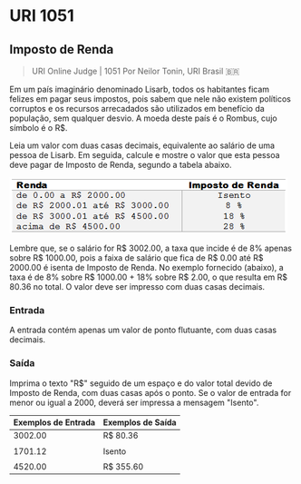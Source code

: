 # URI 1051

## Imposto de Renda

>URI Online Judge | 1051
>Por Neilor Tonin, URI Brasil :brazil:  

Em um país imaginário denominado Lisarb, todos os habitantes ficam felizes em pagar seus impostos, pois sabem que nele não existem políticos corruptos e os recursos arrecadados são utilizados em benefício da população, sem qualquer desvio. A moeda deste país é o Rombus, cujo símbolo é o R$.  

Leia um valor com duas casas decimais, equivalente ao salário de uma pessoa de Lisarb. Em seguida, calcule e mostre o valor que esta pessoa deve pagar de Imposto de Renda, segundo a tabela abaixo.  

![img](https://github.com/JefersonMelo/01-URI/blob/master/01-Iniciante/URI_1051/img/URI_1051.png)  

Lembre que, se o salário for R$ 3002.00, a taxa que incide é de 8% apenas sobre R$ 1000.00, pois a faixa de salário que fica de R$ 0.00 até R$ 2000.00 é isenta de Imposto de Renda. No exemplo fornecido (abaixo), a taxa é de 8% sobre R$ 1000.00 + 18% sobre R$ 2.00, o que resulta em R$ 80.36 no total. O valor deve ser impresso com duas casas decimais.  

### Entrada

A entrada contém apenas um valor de ponto flutuante, com duas casas decimais.  

### Saída

Imprima o texto "R$" seguido de um espaço e do valor total devido de Imposto de Renda, com duas casas após o ponto. Se o valor de entrada for menor ou igual a 2000, deverá ser impressa a mensagem "Isento".  

| Exemplos de Entrada | Exemplos de Saída |
| ------------------- | ----------------- |
| 3002.00             | R$ 80.36          |
|                     |                   |
| 1701.12             | Isento            |
|                     |                   |
| 4520.00             | R$ 355.60         |
